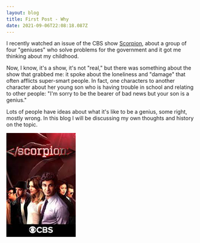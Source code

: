 ```yaml
---
layout: blog
title: First Post - Why
date: 2021-09-06T22:08:18.087Z
---
```

I recently watched an issue of the CBS show [Scorpion](https://en.wikipedia.org/wiki/Scorpion_(TV_series)), about a group of four "geniuses" who solve problems for the government and it got me thinking about my childhood. 

Now, I know, it's a show, it's not "real," but there was something about the show that grabbed me: it spoke about the loneliness and "damage" that often afflicts super-smart people. In fact, one characters to another character about her young son who is having trouble in school and relating to other people: "I'm sorry to be the bearer of bad news but your son is a genius." 

Lots of people have ideas about what it's like to be a genius, some right, mostly wrong. In this blog I will be discussing my own thoughts and history on the topic. 

![scorpion tv show](/images/uploads/scorpion.jpeg "Scorpion TV Show")